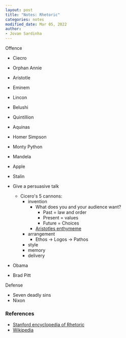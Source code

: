 ```yaml
---
layout: post
title: "Notes: Rhetoric"
categories: notes
modified_date: Mar 05, 2022
author:
- Jovan Sardinha
---
```


Offence
* Ciecro
* Orphan Annie
* Aristotle
* Eminem
* Lincon
* Belushi
* Quintillion
* Aquinas
* Homer Simpson
* Monty Python
* Mandela
* Apple
* Stalin
* Give a persuasive talk
  * Cicero's 5 cannons:
    * invention
      * What does you and your audience want?
        * Past = law and order
        * Present = values
        * Future = Choices
      * [Aristotles enthymeme](https://plato.stanford.edu/entries/aristotle-rhetoric/#6.3)
    * arrangement
      * Ethos -> Logos -> Pathos
    * style
    * memory
    * delivery

* Obama
* Brad Pitt



Defense
* Seven deadly sins
* Nixon






### References

* [Stanford encyclopedia of Rhetoric](https://plato.stanford.edu/entries/aristotle-rhetoric/)
* [Wikipedia](https://en.wikipedia.org/wiki/Rhetoric)